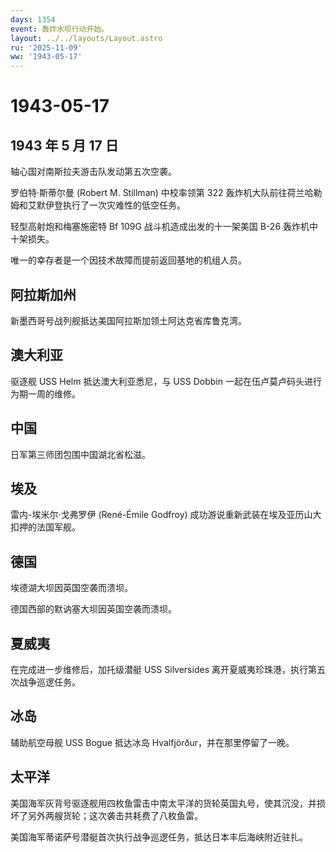 ```yaml
---
days: 1354
event: 轰炸水坝行动开始。
layout: ../../layouts/Layout.astro
ru: '2025-11-09'
ww: '1943-05-17'
---
```


# 1943-05-17

## 1943 年 5 月 17 日

轴心国对南斯拉夫游击队发动第五次空袭。

罗伯特·斯蒂尔曼 (Robert M. Stillman) 中校率领第 322
轰炸机大队前往荷兰哈勒姆和艾默伊登执行了一次灾难性的低空任务。

轻型高射炮和梅塞施密特 Bf 109G 战斗机造成出发的十一架美国 B-26
轰炸机中十架损失。

唯一的幸存者是一个因技术故障而提前返回基地的机组人员。

## 阿拉斯加州

新墨西哥号战列舰抵达美国阿拉斯加领土阿达克省库鲁克湾。

## 澳大利亚

驱逐舰 USS Helm 抵达澳大利亚悉尼，与 USS Dobbin
一起在伍卢莫卢码头进行为期一周的维修。

## 中国

日军第三师团包围中国湖北省松滋。

## 埃及

雷内-埃米尔·戈弗罗伊 (René-Émile Godfroy)
成功游说重新武装在埃及亚历山大扣押的法国军舰。

## 德国

埃德湖大坝因英国空袭而溃坝。

德国西部的默讷塞大坝因英国空袭而溃坝。

## 夏威夷

在完成进一步维修后，加托级潜艇 USS Silversides
离开夏威夷珍珠港，执行第五次战争巡逻任务。

## 冰岛

辅助航空母舰 USS Bogue 抵达冰岛 Hvalfjörður，并在那里停留了一晚。

## 太平洋

美国海军灰背号驱逐舰用四枚鱼雷击中南太平洋的货轮英国丸号，使其沉没，并损坏了另外两艘货轮；这次袭击共耗费了八枚鱼雷。

美国海军蒂诺萨号潜艇首次执行战争巡逻任务，抵达日本丰后海峡附近驻扎。